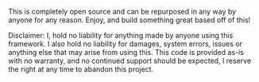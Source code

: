 This is completely open source and can be repurposed in any way by anyone for any reason.
Enjoy, and build something great based off of this!


Disclaimer:
I, hold no liability for anything made by anyone using this framework. I also hold no liability for damages, system errors, issues or anything else that may arise from using this.
This code is provided as-is with no warranty, and no continued support should be expected, I reserve the right at any time to abandon this project.